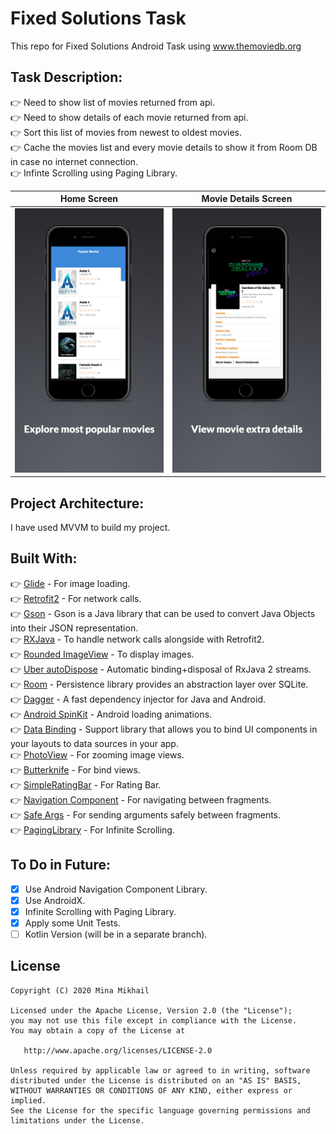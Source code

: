 # Fixed Solutions Task
This repo for Fixed Solutions Android Task using www.themoviedb.org

## <b>Task Description: </b> <br />
:point_right: Need to show list of movies returned from api. <br />
:point_right: Need to show details of each movie returned from api. <br />
:point_right: Sort this list of movies from newest to oldest movies. <br />
:point_right: Cache the movies list and every movie details to show it from Room DB in case no internet connection. <br />
:point_right: Infinte Scrolling using Paging Library. <br />


| Home Screen                    | Movie Details Screen              | 
|:------------------------------:|:---------------------------------:|
|![](https://github.com/Mina-Mikhail/Fixed-Solutions-Task/blob/master/Shots/movies.jpg) | ![](https://github.com/Mina-Mikhail/Fixed-Solutions-Task/blob/master/Shots/movie_details.jpg) |

## <b>Project Architecture: </b> <br />
I have used MVVM to build my project.<br />


## <b>Built With: </b> <br />
:point_right: [Glide](https://github.com/bumptech/glide) - For image loading. <br />
:point_right: [Retrofit2](https://github.com/square/retrofit) - For network calls. <br />
:point_right: [Gson](https://github.com/google/gson) - Gson is a Java library that can be used to convert Java Objects into their JSON representation. <br />
:point_right: [RXJava](https://github.com/ReactiveX/RxJava) - To handle network calls alongside with  Retrofit2. <br />
:point_right: [Rounded ImageView](https://github.com/vinc3m1/RoundedImageView) - To display images. <br />
:point_right: [Uber autoDispose](https://github.com/uber/AutoDispose) - Automatic binding+disposal of RxJava 2 streams. <br />
:point_right: [Room](https://developer.android.com/jetpack/androidx/releases/room) - Persistence library provides an abstraction layer over SQLite. <br />
:point_right: [Dagger](https://github.com/google/dagger) - A fast dependency injector for Java and Android. <br />
:point_right: [Android SpinKit](https://github.com/ybq/Android-SpinKit) - Android loading animations. <br />
:point_right: [Data Binding](https://developer.android.com/topic/libraries/data-binding) - Support library that allows you to bind UI components in your layouts to data sources in your app. <br />
:point_right: [PhotoView](https://github.com/chrisbanes/PhotoView) - For zooming image views. <br />
:point_right: [Butterknife](https://github.com/JakeWharton/butterknife) - For bind views. <br />
:point_right: [SimpleRatingBar](https://github.com/ome450901/SimpleRatingBar) - For Rating Bar. <br />
:point_right: [Navigation Component](https://developer.android.com/guide/navigation/navigation-getting-started) - For navigating between fragments. <br />
:point_right: [Safe Args](https://developer.android.com/jetpack/androidx/releases/navigation#safe_args) - For sending arguments safely between fragments. <br />
:point_right: [PagingLibrary](https://developer.android.com/topic/libraries/architecture/paging) - For Infinite Scrolling. <br />


## <b>To Do in Future: </b> <br />
- [x]  Use Android Navigation Component Library.<br />
- [x]  Use AndroidX.<br />
- [x]  Infinite Scrolling with Paging Library.<br />
- [x]  Apply some Unit Tests.<br />
- [ ]  Kotlin Version (will be in a separate branch).<br />

## License

    Copyright (C) 2020 Mina Mikhail

    Licensed under the Apache License, Version 2.0 (the "License");
    you may not use this file except in compliance with the License.
    You may obtain a copy of the License at

       http://www.apache.org/licenses/LICENSE-2.0

    Unless required by applicable law or agreed to in writing, software
    distributed under the License is distributed on an "AS IS" BASIS,
    WITHOUT WARRANTIES OR CONDITIONS OF ANY KIND, either express or implied.
    See the License for the specific language governing permissions and
    limitations under the License.
